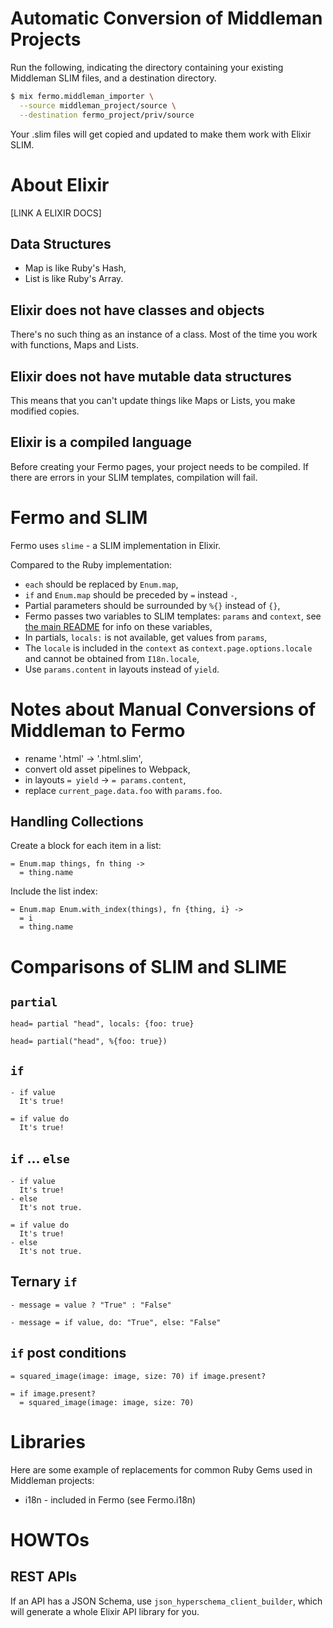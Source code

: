 # Automatic Conversion of Middleman Projects

Run the following, indicating the directory containing
your existing Middleman SLIM files, and a destination directory.

```sh
$ mix fermo.middleman_importer \
  --source middleman_project/source \
  --destination fermo_project/priv/source
```

Your .slim files will get copied and updated to make them
work with Elixir SLIM.

# About Elixir

[LINK A ELIXIR DOCS]

## Data Structures

* Map is like Ruby's Hash,
* List is like Ruby's Array.

## Elixir does not have classes and objects

There's no such thing as an instance of a class. Most of the
time you work with functions, Maps and Lists.

## Elixir does not have mutable data structures

This means that you can't update things like Maps or Lists, you
make modified copies.

## Elixir is a compiled language

Before creating your Fermo pages, your project needs to be compiled.
If there are errors in your SLIM templates, compilation will fail.

# Fermo and SLIM

Fermo uses `slime` - a SLIM implementation in Elixir.

Compared to the Ruby implementation:

* `each` should be replaced by `Enum.map`,
* `if` and `Enum.map` should be preceded by `=` instead `-`,
* Partial parameters should be surrounded by `%{}` instead of `{}`,
* Fermo passes two variables to SLIM templates: `params` and `context`,
  see [the main README](README.md) for info on these variables,
* In partials, `locals:` is not available, get values from `params`,
* The `locale` is included in the `context` as `context.page.options.locale`
  and cannot be obtained from `I18n.locale`,
* Use `params.content` in layouts instead of `yield`.

# Notes about Manual Conversions of Middleman to Fermo

* rename '.html' -> '.html.slim',
* convert old asset pipelines to Webpack,
* in layouts `= yield` -> `= params.content`,
* replace `current_page.data.foo` with `params.foo`.

## Handling Collections

Create a block for each item in a list:

```
= Enum.map things, fn thing ->
  = thing.name
```

Include the list index:

```
= Enum.map Enum.with_index(things), fn {thing, i} ->
  = i
  = thing.name
```

# Comparisons of SLIM and SLIME

## `partial`

```slim
head= partial "head", locals: {foo: true}
```

```slime
head= partial("head", %{foo: true})
```

## `if`

```slim
- if value
  It's true!
```

```slime
= if value do
  It's true!
```

## `if` ... `else`

```slim
- if value
  It's true!
- else
  It's not true.
```

```slime
= if value do
  It's true!
- else
  It's not true.
```

## Ternary `if`

```slim
- message = value ? "True" : "False"
```

```slime
- message = if value, do: "True", else: "False"
```

## `if` post conditions

```slim
= squared_image(image: image, size: 70) if image.present?
```

```slime
= if image.present?
  = squared_image(image: image, size: 70)
```

# Libraries

Here are some example of replacements for common Ruby Gems used in
Middleman projects:

* i18n - included in Fermo (see Fermo.i18n)

# HOWTOs

## REST APIs

If an API has a JSON Schema, use `json_hyperschema_client_builder`,
which will generate a whole Elixir API library for you.
